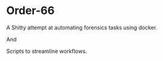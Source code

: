 # Order-66

A Shitty attempt at automating forensics tasks using docker. 

And 

Scripts to streamline workflows.
